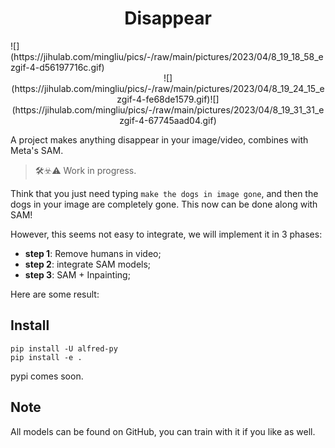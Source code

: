 <center>
<h1>Disappear</h1>
</center>
![](https://jihulab.com/mingliu/pics/-/raw/main/pictures/2023/04/8_19_18_58_ezgif-4-d56197716c.gif)

<center class="half">
![](https://jihulab.com/mingliu/pics/-/raw/main/pictures/2023/04/8_19_24_15_ezgif-4-fe68de1579.gif)![](https://jihulab.com/mingliu/pics/-/raw/main/pictures/2023/04/8_19_31_31_ezgif-4-67745aad04.gif)
</center>

A project makes anything disappear in your image/video, combines with Meta's SAM.

> 🛠️☣️⚠️ Work in progress.

Think that you just need typing `make the dogs in image gone`, and then the dogs in your image are completely gone. This now can be done along with SAM!


However, this seems not easy to integrate, we will implement it in 3 phases:

- **step 1**: Remove humans in video;
- **step 2**: integrate SAM models;
- **step 3**: SAM + Inpainting;

Here are some result:




## Install

```
pip install -U alfred-py
pip install -e .
```

pypi comes soon.


## Note

All models can be found on GitHub, you can train with it if you like as well.

